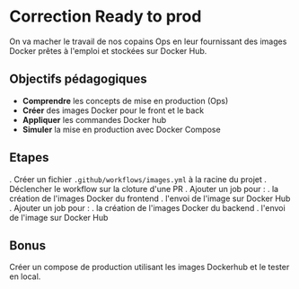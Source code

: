 # Correction Ready to prod

On va macher le travail de nos copains Ops en leur fournissant des images Docker prêtes à l'emploi et stockées sur Docker Hub.

## Objectifs pédagogiques

- **Comprendre** les concepts de mise en production (Ops)
- **Créer** des images Docker pour le front et le back
- **Appliquer** les commandes Docker hub
- **Simuler** la mise en production avec Docker Compose

## Etapes

. Créer un fichier `.github/workflows/images.yml` à la racine du projet
. Déclencher le workflow sur la cloture d'une PR
. Ajouter un job pour :
    . la création de l'images Docker du frontend
    . l'envoi de l'image sur Docker Hub
. Ajouter un job pour :
    . la création de l'images Docker du backend
    . l'envoi de l'image sur Docker Hub

## Bonus

Créer un compose de production utilisant les images Dockerhub et le tester en local.
